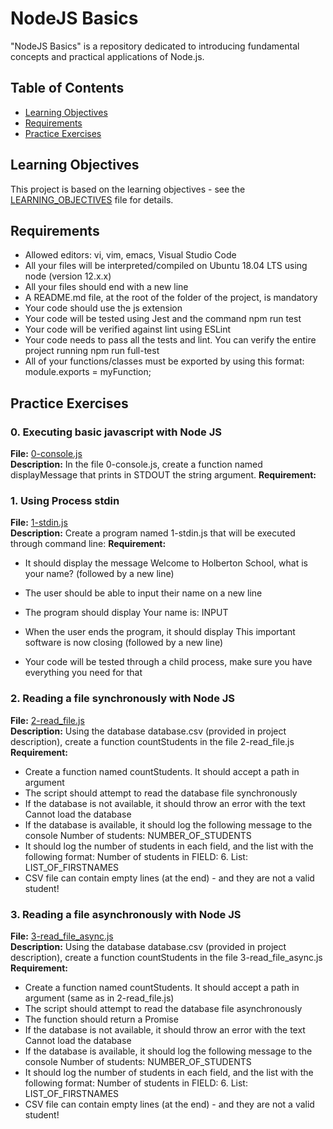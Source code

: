 # NodeJS Basics
"NodeJS Basics" is a repository dedicated to introducing fundamental concepts and practical applications of Node.js.

## Table of Contents

- [Learning Objectives](#learning-objectives)
- [Requirements](#requirements)
- [Practice Exercises](#practice-exercises)

## Learning Objectives

This project is based on the learning objectives - see the [LEARNING_OBJECTIVES](https://github.com/Goaty-yagi/holbertonschool-javascript-coding/blob/main/Node_JS_basic/LEARNING_OBJECTIVES.md) file for details.

## Requirements

- Allowed editors: vi, vim, emacs, Visual Studio Code
- All your files will be interpreted/compiled on Ubuntu 18.04 LTS using node (version 12.x.x)
- All your files should end with a new line
- A README.md file, at the root of the folder of the project, is mandatory
- Your code should use the js extension
- Your code will be tested using Jest and the command npm run test
- Your code will be verified against lint using ESLint
- Your code needs to pass all the tests and lint. You can verify the entire project running npm run full-test
- All of your functions/classes must be exported by using this format: module.exports = myFunction;


## Practice Exercises

### 0. Executing basic javascript with Node JS

**File:** [0-console.js](https://github.com/Goaty-yagi/holbertonschool-javascript-coding/blob/main/Node_JS_basic/0-console.js)<br>
**Description:** In the file 0-console.js, create a function named displayMessage that prints in STDOUT the string argument.
**Requirement:** <br>


### 1. Using Process stdin

**File:** [1-stdin.js](https://github.com/Goaty-yagi/holbertonschool-javascript-coding/blob/main/Node_JS_basic/1-stdin.js)<br>
**Description:** Create a program named 1-stdin.js that will be executed through command line:
**Requirement:** <br>

- It should display the message Welcome to Holberton School, what is your name? (followed by a new line)
- The user should be able to input their name on a new line
- The program should display Your name is: INPUT
- When the user ends the program, it should display This important software is now closing (followed by a new line)

- Your code will be tested through a child process, make sure you have everything you need for that


### 2. Reading a file synchronously with Node JS

**File:** [2-read_file.js](https://github.com/Goaty-yagi/holbertonschool-javascript-coding/blob/main/Node_JS_basic/2-read_file.js)<br>
**Description:** Using the database database.csv (provided in project description), create a function countStudents in the file 2-read_file.js
**Requirement:** <br>

- Create a function named countStudents. It should accept a path in argument
- The script should attempt to read the database file synchronously
- If the database is not available, it should throw an error with the text Cannot load the database
- If the database is available, it should log the following message to the console Number of students: NUMBER_OF_STUDENTS
- It should log the number of students in each field, and the list with the following format: Number of students in FIELD: 6. List: LIST_OF_FIRSTNAMES
- CSV file can contain empty lines (at the end) - and they are not a valid student!


### 3. Reading a file asynchronously with Node JS

**File:** [3-read_file_async.js](https://github.com/Goaty-yagi/holbertonschool-javascript-coding/blob/main/Node_JS_basic/3-read_file_async.js)<br>
**Description:** Using the database database.csv (provided in project description), create a function countStudents in the file 3-read_file_async.js<br>
**Requirement:** <br>

- Create a function named countStudents. It should accept a path in argument (same as in 2-read_file.js)
- The script should attempt to read the database file asynchronously
- The function should return a Promise
- If the database is not available, it should throw an error with the text Cannot load the database
- If the database is available, it should log the following message to the console Number of students: NUMBER_OF_STUDENTS
- It should log the number of students in each field, and the list with the following format: Number of students in FIELD: 6. List: LIST_OF_FIRSTNAMES
- CSV file can contain empty lines (at the end) - and they are not a valid student!

